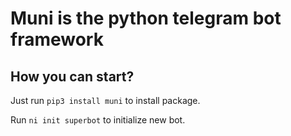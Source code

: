 # Muni is the python telegram bot framework 

## How you can start?
Just run `pip3 install muni` to install package.

Run `ni init superbot` to initialize new bot.